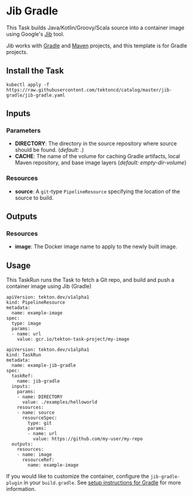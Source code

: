# Jib Gradle

This Task builds Java/Kotlin/Groovy/Scala source into a container image using Google's [Jib](https://github.com/GoogleContainerTools/jib) tool.

Jib works with [Gradle](https://github.com/GoogleContainerTools/jib/tree/master/jib-gradle-plugin) and [Maven](https://github.com/GoogleContainerTools/jib/tree/master/jib-maven-plugin) projects, and this template is for Gradle projects.

## Install the Task

```
kubectl apply -f https://raw.githubusercontent.com/tektoncd/catalog/master/jib-gradle/jib-gradle.yaml
```

## Inputs

### Parameters

- **DIRECTORY**: The directory in the source repository where source should be found. (*default: .*)
- **CACHE**: The name of the volume for caching Gradle artifacts, local Maven repository, and base image layers (*default: empty-dir-volume*)

### Resources

* **source**: A `git`-type `PipelineResource` specifying the location of the
  source to build.

## Outputs

### Resources

* **image**: The Docker image name to apply to the newly built image.

## Usage

This TaskRun runs the Task to fetch a Git repo, and build and push a container
image using Jib (Gradle)

```
apiVersion: tekton.dev/v1alpha1
kind: PipelineResource
metadata:
  name: example-image
spec:
  type: image
  params:
  - name: url
    value: gcr.io/tekton-task-project/my-image
```

```
apiVersion: tekton.dev/v1alpha1
kind: TaskRun
metadata:
  name: example-jib-gradle
spec:
  taskRef:
    name: jib-gradle
  inputs:
    params:
    - name: DIRECTORY
      value: ./examples/helloworld
    resources:
    - name: source
      resourceSpec:
        type: git
        params:
        - name: url
          value: https://github.com/my-user/my-repo
  outputs:
    resources:
    - name: image
      resourceRef:
        name: example-image
```

If you would like to customize the container, configure the `jib-gradle-plugin` in your `build.gradle`. 
See [setup instructions for Gradle](https://github.com/GoogleContainerTools/jib/tree/master/jib-gradle-plugin#setup) for more information.
